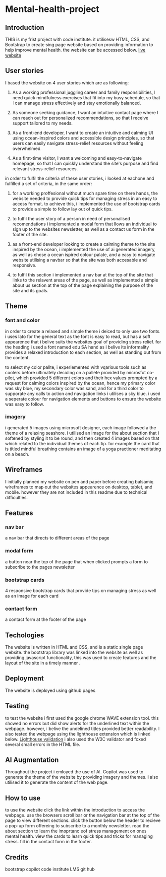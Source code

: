 # Mental-health-project
## Introduction

THIS  is my frist project with code institute. it utilisesw HTML, CSS, and Bootstrap to create sing page website based on providing information to help improve mental health. the website can be accessed below.
[live website](https://aidan-99.github.io/Mental-health-project/#index.html)
## User stories

I based the website on 4 user stories which are as following:

1. As a working professional juggling career and family responsibilities, I need quick mindfulness exercises that fit into my busy schedule, so that I can manage stress effectively and stay emotionally balanced.

2. As someone seeking guidance, I want an intuitive contact page where I can reach out for personalized recommendations, so that I receive support tailored to my needs.

3. As a front-end developer, I want to create an intuitive and calming UI using ocean-inspired colors and accessible design principles, so that users can easily navigate stress-relief resources without feeling overwhelmed.

4. As a first-time visitor, I want a welcoming and easy-to-navigate homepage, so that I can quickly understand the site's purpose and find relevant stress-relief resources.

in order to fulfil the criteria of these user stories, i looked at eachone and fulfilled a set of criteria, in the same order:

1. for a working proffesional without much spare time on there hands, the website needed to provide quick tips for managing stress in an easy to access format. to achieve this, i implemented the use of bootstrap cards to provide a simple to follow lay out of quick tips.

2. to fulfil the user story of a person in need of personalised recomendations i implemented a modal form that llows an individual to sign up to the websites newsletter, as well as a contact us form in the footer of the site.

3. as a front-end developer looking to create a calming theme to the site inspired by the ocean, i implemented the use of ai generated imagery, as well as chose a ocean ispired colour palate, and a easy to navigate website utilising a navbar so that the site was both accesable and responsive.

4. to fulfil this section i implemented a nav bar at the top of the site that links to the relavent areas of the page, as well as implemented a simple about us section at the top of the page explaining the purpose of the site and its goals.



## Theme
### font and color 
in order to create a relaxed and simple theme i deiced to only use two fonts. i uses lato for the general text as the font is easy to read, but has a soft appearence that i belive suits the websites goal of providing stress relief. for the heading i used a font named edu SA hand as i belive its informality provides a relaxed introduction to each section, as well as standing out from the content. 

to select my color pallte, i experiemented with vqarious tools such as coolers before ultimately deciding on a pallete provided by microsfot co-pilot, which provided 5 different colors and their hex values prompted by a request for calming colors inspired by the ocean, hence my primary color was sky blue, my secondary color was sand, and for a third color to supporate any calls to action and navigation links i utilises a sky blue. i used a seperate colour for navigation elements and buttons to ensure the website was easy to follow.
### imagery 
i generated 5 images using microsoft designer, each image followed a the theme of a relaxing seashore. i utilised an image for the about section that i softened by styling it to be round, and then created 4 images based on that which related to the individual themes of each tip. for example the card that is titled mindful breathing contains an image of a yoga practioner meditating on a beach.

## Wireframes
I initially planned my website on pen and paper before creating balsamiq wireframes to map out the websites appearence on desktop, tablet, and mobile. however they are not included in this readme due to technical difficulties.

## Features
### nav bar
a nav bar that directs to different areas of the page
### modal form
a button near the top of the page that when clicked prompts a form to subscribe to the pages newsletter
### bootstrap cards
4 responsive bootstrap cards that provide tips on managing stress as well as an image for each card
### contact form 
a contact form at the footer of the page 

## Techologies
The website is written in HTML and CSS, and is a static single page website. the bootstrap library was linked into the website as well as providing javascript functionality, this was used to create features and the layout of the site in a timely manner
. 
## Deployment 
The website is deployed using github pages.

## Testing
to test the website i first used the google chrome WAVE extension tool. this showed no errors but did show alerts for the underlined text within the webpage. however, i belive the undelined titles provided better readability.
I also tested the webpage using the lighthouse extension which is linked below.
[Lighthouse validation](https://pagespeed.web.dev/analysis/https-aidan-99-github-io-Mental-health-project/unn5v2rika?form_factor=desktop&category=performance&category=accessibility&category=best-practices&category=seo&hl=en-GB&utm_source=lh-chrome-ext)
i also used the W3C validator and foxed several small errors in the HTML file.

## AI Augmentation
Throughout the project i emloyed the use of AI. Copilot was used to generate the theme of the website by providing imagery and themes. i also utilised it to generate the content of the web page. 

## How to use
to use the website click the link within the introduction to access the webpage. 
use the browsers scroll bar or the navigation bar at the top of the page to view different sections.
click the button below the header to recieve a pop-up form offereing to subscribe to a monthly newsletter.
read the about section to learn the imoprtanc eof stress management on ones mental health.
view the cards to learn quick tips and tricks for managing stress.
fill in the contact form in the footer.

## Credits
bootstrap
copilot
code institute LMS
git hub
